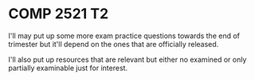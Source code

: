 # COMP 2521 T2

I'll may put up some more exam practice questions towards the end of trimester but it'll depend on the ones that are officially released.

I'll also put up resources that are relevant but either no examined or only partially examinable just for interest.
